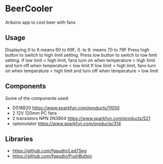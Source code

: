 BeerCooler
==========

Arduino app to cool beer with fans

Usage
-----
Displaying 0 to 9 means 60 to 69F, 0. to 9. means 70 to 79F
Press high button to switch to high limit setting. Press low button to switch to low limit setting.
If low limit < high limit, fans turn on when temperature > high limit and turn off when temperature < low limit
If low limit > high limit, fans turn on when temperature < high limit and turn off when temperature > low limit

Components
-------------------

Some of the components used:

 - DS18B20 https://www.sparkfun.com/products/11050
 - 2 12V 120mm PC fans
 - 2 transistors NPN 2N3904 https://www.sparkfun.com/products/521
 - optoisolator https://www.sparkfun.com/products/314

Libraries
---------

 - https://github.com/fgaudin/Led7Seg
 - https://github.com/fgaudin/PushButton
